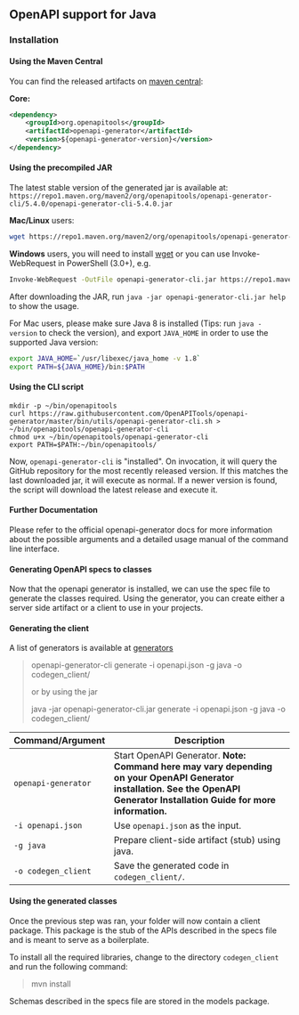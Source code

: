 
## OpenAPI support for Java
  
### Installation

#### Using the Maven Central

You can find the released artifacts on [maven central](https://mvnrepository.com/artifact/org.openapitools/openapi-generator):

**Core:**

```xml
<dependency>
    <groupId>org.openapitools</groupId>
    <artifactId>openapi-generator</artifactId>
    <version>${openapi-generator-version}</version>
</dependency>
```

#### Using the precompiled JAR

The latest stable version of the generated jar is available at:
 `https://repo1.maven.org/maven2/org/openapitools/openapi-generator-cli/5.4.0/openapi-generator-cli-5.4.0.jar`

**Mac/Linux** users:

```sh
wget https://repo1.maven.org/maven2/org/openapitools/openapi-generator-cli/5.4.0/openapi-generator-cli-5.4.0.jar -O openapi-generator-cli.jar
```

**Windows** users, you will need to install [wget](http://gnuwin32.sourceforge.net/packages/wget.htm) or you can use Invoke-WebRequest in PowerShell (3.0+), e.g.

```sh
Invoke-WebRequest -OutFile openapi-generator-cli.jar https://repo1.maven.org/maven2/org/openapitools/openapi-generator-cli/5.4.0/openapi-generator-cli-5.4.0.jar
```

After downloading the JAR, run `java -jar openapi-generator-cli.jar help` to show the usage.

For Mac users, please make sure Java 8 is installed (Tips: run `java -version` to check the version), and export `JAVA_HOME` in order to use the supported Java version:

```sh
export JAVA_HOME=`/usr/libexec/java_home -v 1.8`
export PATH=${JAVA_HOME}/bin:$PATH
```

#### Using the CLI script

```
mkdir -p ~/bin/openapitools
curl https://raw.githubusercontent.com/OpenAPITools/openapi-generator/master/bin/utils/openapi-generator-cli.sh > ~/bin/openapitools/openapi-generator-cli
chmod u+x ~/bin/openapitools/openapi-generator-cli
export PATH=$PATH:~/bin/openapitools/
```

Now, `openapi-generator-cli` is "installed". On invocation, it will query the GitHub repository for the most recently released version. If this matches the last downloaded jar,
it will execute as normal. If a newer version is found, the script will download the latest release and execute it.

#### Further Documentation

Please refer to the official openapi-generator docs for more information about the possible arguments and a detailed usage manual of the command line interface.

#### Generating OpenAPI specs to classes

Now that the openapi generator is installed, we can use the spec file to generate the classes required.
Using the generator, you can create either a server side artifact or a client to use in your projects.

#### Generating the client

A list of generators is available at [generators](https://openapi-generator.tech/docs/generators/)

> openapi-generator-cli generate -i openapi.json -g java -o codegen_client/
>
> or by using the jar
>
> java -jar openapi-generator-cli.jar generate -i openapi.json -g java -o codegen_client/

| Command/Argument    | Description                                                                                                                                                                   |
| ------------------- | ----------------------------------------------------------------------------------------------------------------------------------------------------------------------------- |
| `openapi-generator` | Start OpenAPI Generator. **Note: Command here may vary depending on your OpenAPI Generator installation. See the OpenAPI Generator Installation Guide for more information.** |
| `-i openapi.json`   | Use `openapi.json` as the input.                                                                                                                                              |
| `-g java`         | Prepare client-side artifact (stub) using java.                                                                                                                                |
| `-o codegen_client` | Save the generated code in `codegen_client/`.                                                                                                                                 |

#### Using the generated classes

Once the previous step was ran, your folder will now contain a client package. This package is the stub of the APIs described in the specs file and is meant to serve as a boilerplate.

To install all the required libraries, change to the directory `codegen_client` and run the following command:

> mvn install

Schemas described in the specs file are stored in the models package.